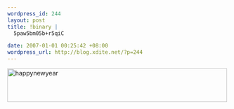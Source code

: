```yaml
--- 
wordpress_id: 244
layout: post
title: !binary |
  5paw5bm05b+r5qiC

date: 2007-01-01 00:25:42 +08:00
wordpress_url: http://blog.xdite.net/?p=244
---
```

<a title="Photo Sharing" href="http://www.flickr.com/photos/14765209@N00/339743484/"><img width="500" height="77" alt="happynewyear" src="http://farm1.static.flickr.com/135/339743484_30b1a34a5c_o.jpg" /></a>

